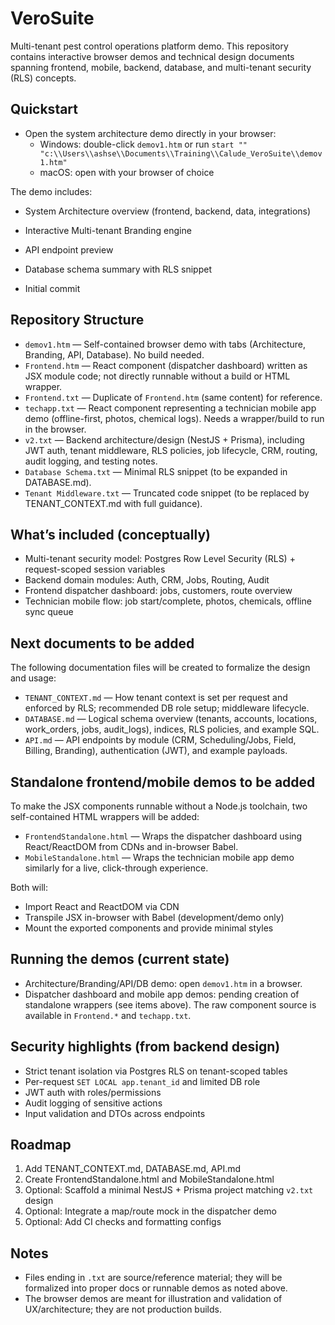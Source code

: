 # VeroSuite

Multi-tenant pest control operations platform demo. This repository contains interactive browser demos and technical design documents spanning frontend, mobile, backend, database, and multi-tenant security (RLS) concepts.

## Quickstart

- Open the system architecture demo directly in your browser:
  - Windows: double-click `demov1.htm` or run `start "" "c:\\Users\\ashse\\Documents\\Training\\Calude_VeroSuite\\demov1.htm"`
  - macOS: open with your browser of choice

The demo includes:
- System Architecture overview (frontend, backend, data, integrations)
- Interactive Multi-tenant Branding engine
- API endpoint preview
- Database schema summary with RLS snippet

- Initial commit

## Repository Structure

- `demov1.htm` — Self-contained browser demo with tabs (Architecture, Branding, API, Database). No build needed.
- `Frontend.htm` — React component (dispatcher dashboard) written as JSX module code; not directly runnable without a build or HTML wrapper.
- `Frontend.txt` — Duplicate of `Frontend.htm` (same content) for reference.
- `techapp.txt` — React component representing a technician mobile app demo (offline-first, photos, chemical logs). Needs a wrapper/build to run in the browser.
- `v2.txt` — Backend architecture/design (NestJS + Prisma), including JWT auth, tenant middleware, RLS policies, job lifecycle, CRM, routing, audit logging, and testing notes.
- `Database Schema.txt` — Minimal RLS snippet (to be expanded in DATABASE.md).
- `Tenant Middleware.txt` — Truncated code snippet (to be replaced by TENANT_CONTEXT.md with full guidance).

## What’s included (conceptually)

- Multi-tenant security model: Postgres Row Level Security (RLS) + request-scoped session variables
- Backend domain modules: Auth, CRM, Jobs, Routing, Audit
- Frontend dispatcher dashboard: jobs, customers, route overview
- Technician mobile flow: job start/complete, photos, chemicals, offline sync queue

## Next documents to be added

The following documentation files will be created to formalize the design and usage:

- `TENANT_CONTEXT.md` — How tenant context is set per request and enforced by RLS; recommended DB role setup; middleware lifecycle.
- `DATABASE.md` — Logical schema overview (tenants, accounts, locations, work_orders, jobs, audit_logs), indices, RLS policies, and example SQL.
- `API.md` — API endpoints by module (CRM, Scheduling/Jobs, Field, Billing, Branding), authentication (JWT), and example payloads.

## Standalone frontend/mobile demos to be added

To make the JSX components runnable without a Node.js toolchain, two self-contained HTML wrappers will be added:

- `FrontendStandalone.html` — Wraps the dispatcher dashboard using React/ReactDOM from CDNs and in-browser Babel.
- `MobileStandalone.html` — Wraps the technician mobile app demo similarly for a live, click-through experience.

Both will:
- Import React and ReactDOM via CDN
- Transpile JSX in-browser with Babel (development/demo only)
- Mount the exported components and provide minimal styles

## Running the demos (current state)

- Architecture/Branding/API/DB demo: open `demov1.htm` in a browser.
- Dispatcher dashboard and mobile app demos: pending creation of standalone wrappers (see items above). The raw component source is available in `Frontend.*` and `techapp.txt`.

## Security highlights (from backend design)

- Strict tenant isolation via Postgres RLS on tenant-scoped tables
- Per-request `SET LOCAL app.tenant_id` and limited DB role
- JWT auth with roles/permissions
- Audit logging of sensitive actions
- Input validation and DTOs across endpoints

## Roadmap

1. Add TENANT_CONTEXT.md, DATABASE.md, API.md
2. Create FrontendStandalone.html and MobileStandalone.html
3. Optional: Scaffold a minimal NestJS + Prisma project matching `v2.txt` design
4. Optional: Integrate a map/route mock in the dispatcher demo
5. Optional: Add CI checks and formatting configs

## Notes

- Files ending in `.txt` are source/reference material; they will be formalized into proper docs or runnable demos as noted above.
- The browser demos are meant for illustration and validation of UX/architecture; they are not production builds.
